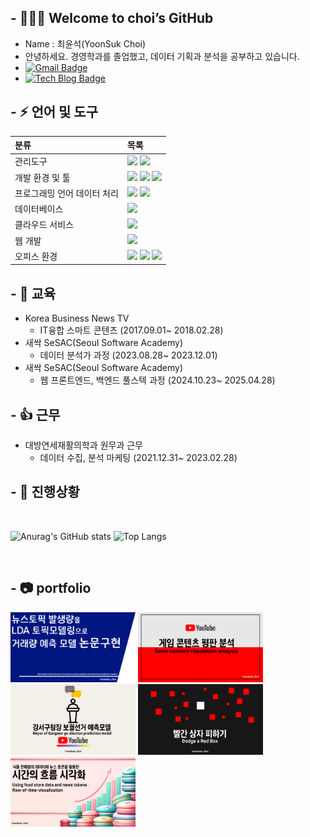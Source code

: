 ## - 👨🏻‍🎓  Welcome to choi’s GitHub
* Name : 최윤석(YoonSuk Choi)
* 안녕하세요. 경영학과를 졸업했고, 데이터 기획과 분석을 공부하고 있습니다.
* [![Gmail Badge](https://img.shields.io/badge/Gmail-D14836?style=for-the-badge&logo=gmail&logoColor=white)](mailto:yoonsukchoi93@gmail.com)
* [![Tech Blog Badge](https://img.shields.io/badge/Tech%20Blog-11B48A?style=for-the-badge&logo=velog&logoColor=white)](https://velog.io/@yoonsuk_choi/posts)


## - ⚡ 언어 및 도구
| 분류      | 목록      |
| :---      | :---    |
| 관리도구 | <img src="https://img.shields.io/badge/Git-F04032?style=for-the-badge&logo=Git&logoColor=ffffff"> <img src="https://img.shields.io/badge/Github-181717?style=for-the-badge&logo=Github&logoColor=ffffff"> |
| 개발 환경 및 툴 | <img src="https://img.shields.io/badge/jupyter-%23FA0F00.svg?style=for-the-badge&logo=jupyter&logoColor=white"> <img src="https://img.shields.io/badge/Visual%20Studio%20Code-0078d7.svg?style=for-the-badge&logo=visual-studio-code&logoColor=white"> <img src="https://img.shields.io/badge/Anaconda-%2344A833.svg?style=for-the-badge&logo=anaconda&logoColor=white">     |
| 프로그래밍 언어 데이터 처리 | <img src="https://img.shields.io/badge/python-3776AB?style=for-the-badge&logo=python&logoColor=white" /> <img src="https://img.shields.io/badge/pandas-%23150458.svg?style=for-the-badge&logo=pandas&logoColor=white">     |
| 데이터베이스 | <img src="https://img.shields.io/badge/MYSQL-4479A1?style=for-the-badge&logo=MYSQL&logoColor=white" />     |
| 클라우드 서비스 | <img src="https://img.shields.io/badge/AWS-%23FF9900.svg?style=for-the-badge&logo=amazon-aws&logoColor=white">     |
| 웹 개발 | <img src="https://img.shields.io/badge/html5-%23E34F26.svg?style=for-the-badge&logo=html5&logoColor=white">     |
| 오피스 환경 | <img src="https://img.shields.io/badge/Microsoft_Excel-217346?style=for-the-badge&logo=microsoft-excel&logoColor=white"> <img src="https://img.shields.io/badge/Microsoft_PowerPoint-B7472A?style=for-the-badge&logo=microsoft-powerpoint&logoColor=white"> <img src="https://img.shields.io/badge/Microsoft_Word-2B579A?style=for-the-badge&logo=microsoft-word&logoColor=white">    |

## - 🌱 교육
* Korea Business News TV
  - IT융합 스마트 콘텐츠 (2017.09.01~ 2018.02.28)
* 새싹 SeSAC(Seoul Software Academy)
  - 데이터 분석가 과정 (2023.08.28~ 2023.12.01)
* 새싹 SeSAC(Seoul Software Academy)
  - 웹 프론트엔드, 백엔드 풀스텍 과정 (2024.10.23~ 2025.04.28)
 
## - 👍 근무
* 대방연세재활의학과 원무과 근무
  - 데이터 수집, 분석 마케팅 (2021.12.31~ 2023.02.28)

## - 👏 진행상황
<br>

![Anurag's GitHub stats](https://github-readme-stats.vercel.app/api?username=projectCHOI&show_icons=true&)
![Top Langs](https://github-readme-stats.vercel.app/api/top-langs/?username=projectCHOI&layout=compact&)

</br>


## - 📷 portfolio
<div>
<img width="200px;" src="project_1_Relevance-between-news-topics-and-trading-volume.PNG"/>
<img width="200px;" src="project_2_Game-content-reputation-analysis.PNG"/>
<img width="200px;" src="project_3_Mayor of Gangseo-gu election prediction model.PNG"/>
<img width="200px;" src="project_4_Dodge a Red Box.PNG"/>
<img width="200px;" src="project_5_flow-of-time-visualization.png"/>
</div>
